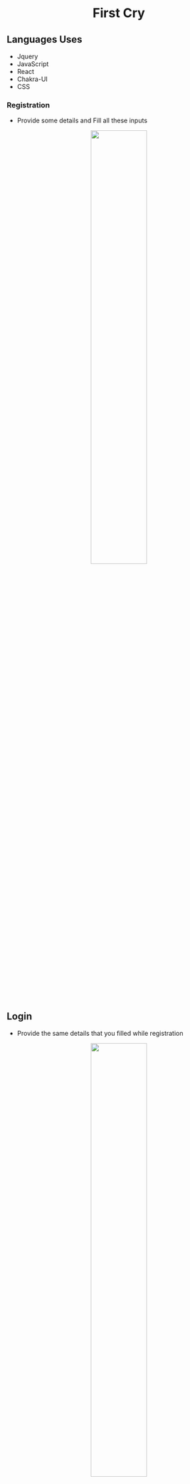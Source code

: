 <h1 align="center">First Cry</h1>

## Languages Uses
- Jquery
- JavaScript
- React
- Chakra-UI
- CSS

### Registration
- Provide some details and Fill all these inputs
<p align="center">
 <img width="50%" src="https://i.ibb.co/Y7n6rPv/image.png" />
</p>

## Login
- Provide the same details that you filled while registration

<p align="center">
 <img width="50%" src="https://i.ibb.co/FKMszgB/Screenshot-20230122-061001.png" />
</p>

# About <a href="https://www.firstcry.com/"> Firstcry.com </a>
 
<p align="center" style="background: blue">
 <img width="50%" src="https://cdn.fcglcdn.com/brainbees/images/asia-fevrourite.png" />
 <img width="50%" src="https://cdn.fcglcdn.com/brainbees/images/more-then-products.png" />
</p>

## Things provide
- Baby food
- Baby Cloths for age ( 6 month's to 15 year )
- Some gifts available
- 30+ Brand available

<p align="center">
 <img width="50%" src="https://cdn.fcglcdn.com/brainbees/images/twenty-million.png" />
</p>
